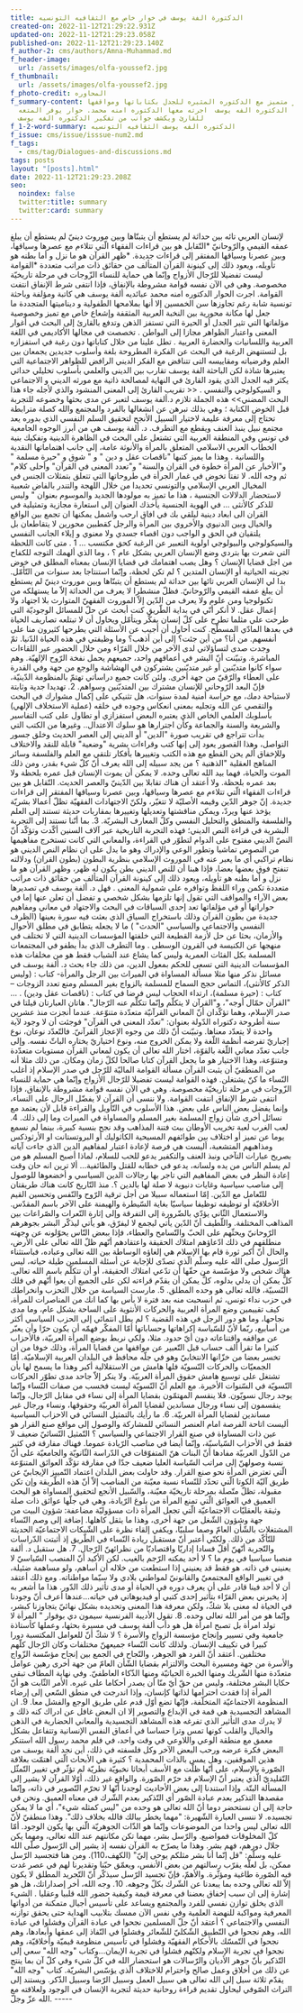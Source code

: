 ```yaml
---
title: الدكتورة الفة يوسف في خوار خاص مع الثقافيه التونسيه
created-on: 2022-11-12T21:29:22.931Z
updated-on: 2022-11-12T21:29:23.058Z
published-on: 2022-11-12T21:29:23.140Z
f_author-2: cms/authors/Amna-Muhammad.md
f_header-image:
  url: /assets/images/olfa-youssef2.jpg
f_thumbnail:
  url: /assets/images/olfa-youssef2.jpg
f_photo-credit: المحاوره
f_summary-content: حوار متميز مع الدكتوره المثيره للجدل بكتاباتها ومواقفها
  وافكارها الدكتوره الفه يوسف  اجرته معها الدكتوره امنه محمد. حوار يوفر المتعه
  للقارئ ويكشف جوانب من تفكير الدكتوره الفه يوسف
f_1-2-word-summary: الدكتوره الفه يوسف الثقافيه التونسيه
f_issue: cms/issue/isssue-num2.md
f_tags:
  - cms/tag/Dialogues-and-discussions.md
tags: posts
layout: "[posts].html"
date: 2022-11-12T21:29:23.208Z
seo:
  noindex: false
  twitter:title: summary
  twitter:card: summary
---
```

لإنسان العربي تائه  بين حداثة لم يستطع أن يتبنّاها وبين موروث دينيّ لم يستطع أن يبلغ عمقه القيمي والرّوحانيّ *التّقابل هو بين قراءات الفقهاء الّتي تتلاءم مع عصرها وسياقها، وبين عصرنا وسياقها المفتقر إلى قراءات جديدة. *ظهر القرآن هو ما نزل و أما بطنه هو تأويله، ويعود ذلك إلى كينونة القرآن المتألف من حقائق ذات مراتب متعددة *القوامة ليست تفضيلا للرّجال الأزواج وإنّما هي حماية للنساء الزّوجات في مرحلة تاريخيّة مخصوصة. وهي في الآن نفسه قوامة مشروطة بالإنفاق، فإذا انتفى شرط الإنفاق انتفت القوامة. 
اجرت  الحوار الدكتوره امنه محمد عبائديه 
ألفة يوسف هي كاتبة ومؤلفة وباحثة تونسية شابة رغم تجاوزها سن الخمسين إلا أنها بملامحها الطفولية و ديناميتها المتجددة ما جعل لها مكانة محورية بين النخبة العربية المثقفة وإشعاع خاص مع تميز وخصوصية مؤلفاتها التي تثير الجدل أو الحيرة التي تستفز الذهن وتدفع بالقارئ إلى البحث في أغوار المعنى واعتبار الظواهر مجازا إلى البواطن .     تخصصت في مجالها الأكاديمي في اللغة العربية واللسانيات والحضارة العربية . تطل علينا من خلال كتاباتها دون رغبة في استفزازه بل لتستنهض الرغبة في البحث عن الفكرة المطروحة بلغة وأسلوب جديدين يجمعان بين العلم وفرضياته ومقاييسه التى تتناقض مع الفكر الديني الرافض للظواهر الاجتماعية التي يعتبرها شاذة لكن الباحثة الفة يوسف تقارب بين الدينى والعلمي بأسلوب تحليلي حداثي يكثر فيه الجدل الذي يقود القارئ في النهاية لمصالحة ذاتية مع مورثه الديني و الاجتماعي و السيكولوجي والنفسي . << تقريب القارئ إلى المعنى المنشود والذي لأجله جاء هذا البحث المضني>> هذه الجملة تلازم د.ألفة يوسف لتعبر عن مدى بحثها وخضوعه للتجربة قبل الخوض الكتابة ؛ وهي بذلك تبرهن عن انشغالها بالفرد والمجتمع والله كصلة مترابطة تحتاج إلى معرفة عليمة لاختيار السبيل الأنجح لتحقيق السلم النفسي الذي بدوره يعد مجتمع نبيل ينبذ العنف ويقطع مع التطرف. د. ألفة يوسف  هي من أبرز الوجوه الجامعية في تونس وفي المنطقة العربية التي تشتعل على البحث في الظاهرة الدينية وتفكيك بنية الخطاب العربي الاسلامي المتعلق بالمرأة والأنوثة عامة، إلى جانب اهتماماتها النقدية واللسانية . وهذا ما يميز كتبها "ناقصات عقل و دين " و " شوق و "حيرة مسلمة " و"الأخبار عن المرأة خطوة في القران والسنة" و"تعدد المعنى في القرآن" وأحلى كلام" ثم وجه الله. لا تفتأ تخوض في غمار الجرأة في طروحاتها التي تتعلق بتمثلات الجنس في المخيال العربي الإسلامي والتونسي تحديدا من خلال اللهجة والتندر بالفاض شعبية لاستحضار الدلالات الجنسية ، هذا ما تميز به مولودها الجديد والموسوم بعنوان " وليس للذكر كالأنثى  ... في الهوية الجنسية يأخذك العنوان إلى استعارة مجازية وتمثيلية في القران الى ابعاد دينية ليلقي بك في افاق ارحب واشمل يمكنها ان تجمع بين الواقع والخيال وبين الدنيوي والأخروي بين المرأة والرجل كقطبين محورين لا يتقاطعان بل يلتقيان في الحق و الواجب دون اقصاء جسدي ولا معنوي و إيلاء الجانب النفسي والسيكولوجي والبيولوجي اولوية التعبير عن الرغبة كحق مكتسب ... 1 . متى كانت اللحظة التي شعرت بها بتردي وضع الإنسان العربي بشكل عام ؟ ، وما الذي ألهمك التوجه للكفاح من اجل قضايا الإنسان ؟ وهل يصب اهتمامك في قضايا الإنسان  بمعناه المطلق في خوض تجربته الحياتية أو الإنسان المتدين ؟ لم تكن لحظة، وإنّما استنتاجا بعد سنوات من التّأمّل. بدا لي الإنسان العربي تائها بين حداثة لم يستطع أن يتبنّاها وبين موروث دينيّ لم يستطع أن يبلغ عمقه القيمي والرّوحانيّ. فظلّ منشطرا لا يعرف من الحداثة إلاّ ما يستهلكه من تكنولوجيا ومن علوم ولا يعرف من الدّين إلاّ الموروث الفقهيّ المتوارث بلا اجتهاد ولا إعمال عقل. لا أنكر أنّي في بداية الطّريق كنت أبحث عن حلّ للمسائل الوجوديّة التي طرحت علي مثلما تطرح على كلّ إنسان يفكّر ويتأمّل ويحاول أن لا تبتلعه تصاريف الحياة في بعدها المادّي المسطّح. كنت أحاول أن أجيب عن الأسئلة التي يطرحها كثيرون منا على أنفسهم. من أنا؟ من أين جئت؟ إلى أين أذهب؟ وما وظيفتي في هذه الحياة الدّنيا. ثمّ وجدت صدى لتساؤلاتي لدى الآخر من خلال القرّاء ومن حلال الحضور عبر اللقاءات المباشرة. وتبيّنت أنّ البشر في أعماقهم واحد، جميعهم يحمل نفخة الرّوح الإلهيّة. وهم سواء كانوا متديّنين أو غير متديّنين يشتركون في الهشاشة والوجع من جهة وفي القدرة على العطاء والرّقيّ من جهة أخرى. ولئن كانت جميع دراساتي تهتمّ بالمنظومة الدّينيّة، فإنّ البعد الرّوحاني للإنسان مشترك بين المتديّنين وسواهم. 2. تهديدا جدية وثابتة لاستباحة دمك، مع حراسة أمنية لمدة سنوات، هل تثنيكي على إكمال مشوارك في البحث والتقصي عن الله وتجليه بمعنى انعكاس وجوده في خلقه (عملية الاستخلاف الإلهي) بأسلوبك العلمي الخاص الذي يعتبره البعض استفزازي أو تطاول على كتب التفاسير والشريعة والسنة والجماعة وكأن اجترارها هو سلوك الاعتدال.. وغيرها من الكتب التي بدأت تتراجع في تقريب  صورة "الدين" أو الديني إلى العصر الحديث وخلق جسور التواصل، وهذا القصور يعود إلى إنها كتب وقراءات بشرية "وضعية" قابلة للنقد والاختلاف وللإخفاق ألم يحن القطع مع هذه الكتب وتغييرها بأفكار تلتقي مع العلم والفلسفة وسائر المناهج العقلية "الذهنية ؟ من يجد سبيله إلى الله يعرف أنّ كلّ شيء بقدر، ومن ذلك الموت والحياة، فهما بيد الله تعالى وحده. لا يمكن أن يموت الإنسان قبل عمره بلحظة ولا بعد عمره بلحظة.  ولا أعتقد أن هناك تقابلا بين الدّينيّ والعصر الحديث. التّقابل هو بين قراءات الفقهاء الّتي تتلاءم مع عصرها وسياقها، وبين عصرنا وسياقها المفتقر إلى قراءات جديدة. إنّ جوهر الدّين وقيمه الأصليّة لا تتغيّر، ولكنّ الاجتهادات الفقهيّة تظلّ أعمالا بشريّة يؤخذ عنها ويردّ، ويمكن مناقشتها وتعديلها وتغييرها بمقاربات حديثة تستند إلى العلم والفلسفة والمنطق والتحليل النفسي وكلّ المعارف البشريّة. 3. بما أنّنا نستند إلى التجربة البشرية في قراءة النص الديني؛ فهذه التجربة التاريخية عبر آلاف السنين أكّدت وتؤكّد أنّ النصّ الديني مفتوح على الدوام لتطوّر في القراءة، والمعاني التي كانت تستخرج مفاهيمها من النصوص تماشيا وتطور الوعي والإدراك وهو ما يدل على ان نظام النص الديني هو نظام تراكبي أي ما يعبر عنه في الموروث الإسلامي بنظرية البطون (بطون القران) ودلالته تنفتح فوق بعضها بعضا، فإذا هبنا أن للنص الديني بطن يكون له  ظهر، وظهر القرآن هو ما نزل و أما بطنه هو تأويله، ويعود ذلك إلى كينونة القرآن المتألف من حقائق ذات مراتب متعددة تكمن وراء اللفظ وتوافره على شمولية المعنى . فهل د. ألفة يوسف في تصديرها بعض الآراء والمواقف التي تقول إنها تلزمها بشكل شخصي و تفضل أن تعلن عنها إما في حواراتها أو في مؤلفاتها تعد إحدى السباقات في البحث والاجتهاد في معاني ومفاهيم جديدة من بطون القرآن وذلك باستخراج السياق الذي بعثت فيه سورة بعينها (الظرف النفسي والاجتماعي والسياسي "الحدث" ) ما لا يجعله يتطابق في مطلق الأحوال والأزمان، بحثا عن حل لأزمة القطيعة التي خلفتها المؤسسات الدينية التي لا تختلف في منهجها عن الكنيسة في القرون الوسطى . وما التطرف الذي بدأ يطفو في المجتمعات المسلمة بكل الفئات العمرية وليس كما يشاع عند الشباب فقط هو من مخلفات هذه المؤسسات الدينية التي تسعى للحكم بمعول الدين، من ذلك جاء بحث د. ألفة يوسف في مسائل نذكر منها مثلا مسألة المساواة في الميراث بين الرجل والمرأة-  كتاب : (وليس الذكر كالأنثى)، التماس حجج السماح للمسلمة بالزواج بغير المسلم ومنع تعدد الزوجات –كتاب : (حيرة مسلمة)، ارتداء الحجاب ليس فرضا في كتاب : (ناقصات عقل ودين) . ... "القرآن حمّال أوجه"، و"القرآن لا يتكلّم وإنّما تتكلّم عنه الرّجال". هاتان العبارتان قيلتا في صدر الإسلام، وهما تؤكّدان أنّ المعاني القرآنيّة متعدّدة متنوّعة. عندما أنجزت منذ عشرين سنة أطروحة دكتوراه الدّولة بعنوان: "تعدّد المعنى في القرآن" فوجئت أن لا وجود لآية واحدة لا يتعدّد معناها. وتبيّنت أنّ ذلك من وجوه الإعجاز القرآنيّ. فالتّعدّد نوعان، نوع إجباريّ تفرضه أنظمة اللّغة ولا يمكن الخروج منه، ونوع اختياريّ يختاره الباثّ نفسه. وإلى جانب تعدّد معاني اللّغة بالقوّة، اختار الله تعالى أن يكون لمعاني القرآن مستويات متعدّدة ومتنوّعة، وهذا الاختيار هو ما يجعل القرآن كتابا صالحا لكلّ زمان ومكان. من ذلك مثلا أنه من المنطقيّ أن يثبت القرآن مسألة القوامة الماليّة للرّجل في صدر الإسلام إذ أغلب النّساء ما كنّ يشتغلن. فهذه القوامة ليست تفضيلا للرّجال الأزواج وإنّما هي حماية للنساء الزّوجات في مرحلة تاريخيّة مخصوصة. وهي في الآن نفسه قوامة مشروطة بالإنفاق، فإذا انتفى شرط الإنفاق انتفت القوامة. ولا ننسى أن القرآن لا يفضّل الرجال على النساء، وإنما يفضل بعض الناس على بعض. هذا الأسلوب في التّأويل والقراءة قابل لأن يعتمد مع نسائل أخرى شأن زواج المسلمة بغير المسلم والمساواة في الميراث وما إلى ذلك. 4. لعب الغرب لعبة تخريب الأوطان ببث فتنة المذاهب وقد نجح بنسبة كبيرة، بينما لم نسمع يوما عن تميز أو اختلاف بين طوائفهم المسيحية الكاثوليك أو البروتستانت او الأرثوذكس ومذاهبهم المتشعبة، أليست هي فرصة لإعادة اعتبار لمفاهيم الدين الذي جاءت آياته بصريح عبارات التآخي ونبذ العنف والتكفير يدعو للحب للسلام، لماذا أصبح المسلم هو من لم يسلم الناس من يده ولسانه، يدعو في خطابه للقتل والطائفية...  ألا ترين انه حان وقت إعادة النظر في بعض المفاهيم التي تاجر بها رجالات الدين السياسي و أخضعوها للوصول إلى مناصب سياسية وغايات دنيوية لا صلة لها بالدين ؟. منذ التّاريخ كانت هناك طريقتان للتّعامل مع الدّين. إمّا استعماله سبيلا من أجل ترقية الرّوح والنّفس وتحسين القيم الأخلاقيّة أو توظيفه توظيفا سياسيّا بغاية السّيطرة والهيمنة على الآخر باسم المقدّس. والاستعمال الثّاني يؤدّي بالضّرورة إلى التفرقة وإلى إثارة النّعرات والصّراعات بين المذاهب المختلفة. واللّطيف أنّ الدّين يأتي ليجمع لا ليفرّق، هو يأتي ليذكّر البشر بجوهرهم الرّوحانيّ ويحثّهم على الحبّ والتّسامح والعطاء، فإذا ببعض النّاس يحوّلونه عن وجهته منطلقهم في ذلك ادّعاؤهم امتلاك الحقيقة واعتقادهم أنّهم ظلّ الله تعالى على الأرض، والحال أنّ أكبر ثورة قام بها الإسلام هي إلغاؤه الوساطة بين الله تعالى وعباده، فباستثناء الرّسول صلى الله عليه وسلّم الّذي تصدّى للإجابة عن أسئلة المسلمين طيلة حياته، ليس هناك شخص ولا مؤسّسة من حقّها أن تدّعي امتلاك الحقيقة، أو أن تتكلّم باسم الله تعالى. كلٌّ يمكن أن يدلي بدلوه، كلٌّ يمكن أن يقدّم قراءته لكن على الجميع أن يعوا أنّهم في فلك النّسبيّة، فالله تعالى هو وحده المطلق. 5. مارست السياسة من خلال التحزب وانخراطك في حزب نداء تونس، ثم انسحبت منه بعد فترة لا بأس بها كما انك من المناصرات للمرأة، كيف تقييمين وضع المرأة العربية والحركات الأنثوية على الساحة بشكل عام، وما مدى نجاحها، وما هو دور الرجل في هذه القضية ؟ لم يطل انتمائي إلى الحزب السياسي أكثر من أسابيع، ربّما لأنّ للسّياسة إكراهاتها وحساباتها أمّا المفكّر فهمّه أن يكون حرّا وأن يعبّر عن مواقفه واقتناعاته دون أيّ حدود. مثلا، ولكي نربط بوضع المرأة العربيّة، فالأحزاب كثيرا ما تقرأ ألف حساب قبل التّعبير عن مواقفها من قضايا المرأة، وذلك خوفا من أن تخسر بعضا من خزّانها الانتخابيّ وهو في جلّه محافظ في البلدان العربية الإسلاميّة. أمّا الجمعيّات والحركات النّسويّة فلها هامش من الاستقلالية أكبر وهذا ما يسمح لها بأن تشتغل على توسيع هامش حقوق المرأة العربيّة. ولا ينكر إلاّ جاحد مدى تطوّر الحركات النّسويّة في السّنوات الأخيرة. مع العلم أنّ النّسويّة ليست فخسب من صفات النّساء وإنّما يوجد رجال نسويّون. فلا ينقسم المهتمّون بقضايا المرأة إلى نساء في مقابل الرّجال، وإنّما ينقسمون إلى نساء ورجال مساندين لقضايا المرأة العربيّة وحقوقها، ونساء ورجال غير مساندين لقضايا المرأة العربيّة. 6. ما رأيك بالتمثيل النسائي في الاحزاب السياسية أليست اتاحة الفرصة امام العنصر النسائي للمشاركة والوصول إلى مواقع صنع القرار هو عين ذات المساواة في صنع القرار الاجتماعي والسياسي ؟ التّمثيل النّسائيّ ضعيف لا فقط في الأحزاب السّياسيّة، وإنّما أيضا في مناصب الرّيادة عموما. فهناك مفارقة في كثير من الدّول العربيّة مفادها أنّ البنات هنّ المتفوّقات في الدّراسة الثّانويّة والجامعيّة على أنّ نسبة وصولهنّ إلى مراتب السّياسة العليا ضعيف جدّا في مفارقة تؤكّد العوائق المتنوّعة الّتي تعترض المرأة نحو صنع القرار. وقد حاولت بعض البلدان اعتماد التّمييز الإيجابيّ عن طريق آليّة الكوتا الّتي تحدّد للنّساء نسبة معيّنة من المناصب إلاّ أنّ هذه الطّريقة وإن تكن مقبولة، تظلّ متّصلة بمرحلة تاريخيّة معيّنة، والسّبيل الأنجع لتحقيق المساواة هو البحث العميق في العوائق الّتي تمنع المرأة من بلوغ الرّيادة، وهي في جلّها عوائق ذات صلة وثيقة بالعقليّات الاجتماعيّة الّتي تجعل المرأة ذات مسؤوليّة مضاعفة: شؤون البيت من جهة وشؤون الشّغل من جهة أخرى، وهذا ما يثقل كاهلها. إضافة إلى وصم النّساء المشتغلات بالشّأن العامّ وصما سلبيّا، ويكفي إلقاء نظرة على الشّبكات الاجتماعيّة الحديثة للتّأكّد من ذلك. ولكنّي أعتبر أنّ مستقبل ريادة النّساء في الطّريق إذ أثبتت الدّراسات والتّجربة أنّهنّ أقلّ فسادا إداريّا واقتصاديّا من نظرائهنّ الرّجال. 7. هل ستقبل د. ألفة منصبا سياسيا في يوم ما ؟ لا أحد يمكنه الرّجم بالغيب. لكن الأكيد أنّ المنصب السّياسيّ لا يعنيني في ذاته. هو فقط قد يعنيني إذا استطعت من خلاله أن أساهم، ولو مساهمة ضئيلة، في تغيير الواقع المجتمعيّ والقانونيّ لمواطني بلادي ولا سيّما مواطناته. ومع ذلك أعتقد أن لا أحد فينا قادر على أن يعرف دوره في الحياة أو مدى تأثير ذلك الدّور. هذا ما أشعر به إذ يخبرني بعض القرّاء بتأثير إحدى كتبي أو فيديوهاتي في حياته...عندها أعرف أنّ وجودنا في الحياة له معنى بلا شكّ، ولكن معرفة هذا المعنى وتحديده بشكل نهائيّ يتجاوزنا كبشر، وإنّما هو من أمر الله تعالى وحده. 8. تقول الأديبة الفرنسية سيمون دي بوفوار " المرأة لا تولد امرأة بل تصبح امرأة هل هو دأب ألفة يوسف في مسيرة بحثها، وعملها كأستاذة جامعية وفي تسيير وإنجاح مؤسسة الزواج والأسرة  ؟ لا شكّ أنّ للعوامل المكتسبة دورا كبيرا في تكييف الإنسان. ولذلك كانت النّساء جميعهنّ مختلفات وكان الرّجال كلّهم مختلفين. أعتقد أنّ الفرد هو الجوهر، والنّجاح في الجمع بين إنجاح مؤسّسة الزّواج والأسرة من جهة ومسيرة البحث والالتزام بقضايا الشّأن العامّ من جهة أخرى رهين عوامل متعدّدة منها الشّريك ومنها الخبرة الحياتيّة ومنها الذّكاء العاطفيّ. وفي نهاية المطاف تبقى حكايا البشر مختلفة، وليس من حقّ أيّ منّا أن يصدر أحكاما على غيره. الأمر الثّابت هو أنّ المرأة إذا فقدت احترامها لذاتها كإنسان، وإذا اندرجت في منطق السّعي إلى إرضاء المنظومة الاجتماعيّة المتخلّفة، فإنّها تضع أوّل قدم على طريق الوجع والفشل معا. 9. ان المشاهد التجسيدية هي قمة في الإبداع والتصوير إلا ان البعض غافل عن ادراك كنه ذلك و لا يدرك مدى التأثير الذي تفرغه هذه المشاهد التجسيدية والمعاني الحضارية في الذهن والخيال والقلب كونها تمس وترا حساسا في أعماق النفس الإنسانية وتتفاعل بشكل معمق مع منطقة الوعي واللاوعي في وقت واحد، في فلم محمد رسول الله استنكر البعض فكرة عرضه ورحب البعض الآخر وكل فلسفته في ذلك، أين نجد ألفة يوسف من هذين الموقفين، وهل يمس بالذات المحمدية ؟ كثيرة هي الأبحاث الّتي اهتمّت بعلاقة الصّورة بالإسلام، على أنّها ظلّت مع الأسف أبحاثا نخبويّة نظريّة لم تؤثّر في تغيير التّمثّل التّقليديّ الّذي يعتبر أنّ الإسلام قد حرّم الصّورة. والواقع غير ذلك، أوّلا القرآن لا يشير إلى المسألة البتّة. وإذا استندنا إلى بعض الأحاديث لوجدنا أنّها لا تحرّم التّصوير في ذاته، وإنّما مقصدها التذكير بعدم عبادة الصّور أي التّذكير بعدم الشّرك في معناه العميق. ونحن في حاجة إلى أن نستحضر دوما أنّ الله تعالى هو وحده من "ليس كمثله شيء"، أي ما لا يمكن تجسيده. لا ننسى العبارة الشّهيرة: "مهما يخطر ببالك فالله بخلاف ذلك". وهذا منطقيّ لأنّ الله تعالى ليس واحدا من الموضوعات وإنّما هو الذّات الجوهريّة الّتي بها يكون الوجود. أمّا كلّ المخلوقات فمواضيع. والرّسل بشر، مهما تكن مكانتهم عند الله تعالى، ومهما يكن جلال دورهم، فهم بشر. وهذا ما يصرّح به القرآن نفسه إذ يشير إلى الرّسول صلّى الله عليه وسلّم: "قل إنّما أنا بشر مثلكم يوحى إليّ" (الكهف،110). ومن هنا فتجسيد الرّسل ممكن، بل لعلّه يقرّب رسالتهم من بعض الأنفس، ويعمّق حبّنا وتقديرنا لهم في عصر غدت فيه الصّورة طاغية ومؤثّرة. والأهمّ، فإنّ تجسيد الرّسل سيذكّر أنّ التّجريد المطلق لا يكون إلاّ لله تعالى وحده بما يبعدنا عن الشّرك بكلّ وجوهه. 10. وجه الله، أخر إصداراتك، هل هو إشارة إلى ان سبب إخفاق بعضنا في معرفة قيمة وكيفية حضور الله قلبيا وعقليا . الشيء الذي يخلق توازن نفسي للفرد والمجتمع ويساعد على تأسيس أجيال متمكنة من أدواتها المعرفية ومواكبة للنهضة العلمية وفي نفس الآن ممسك بتلابيب الهداية حتى يحقق توازنه النفسي والاجتماعي ؟ أعتقد أنّ جلّ المسلمين نجحوا في عبادة القرآن وفشلوا في عبادة الله، وهم نجحوا في التّطبيق الشّكليّ للشّعائر وفشلوا في النّفاذ إلى عمقها وأبعادها، وهم نجحوا في التّمسّك بالأحكام الفقهيّة وفشلوا في تأسيس منظومة قيميّة وأخلاقيّة، وهم نجحوا في تجربة الإسلام ولكنّهم فشلوا في تجربة الإيمان...وكتاب "وجه الله" سعي إلى التّذكير بأنّ جوهر الأديان والرّسالات هو استحضار الله في كلّ شيء وفي كلّ آن بما ينتج عن ذلك من أخلاق وعمل صالح واحترام للاختلاف الّذي يؤسّس البشريّة. كتاب "وجه الله" يقدّم ثلاثة سبل إلى الله تعالى هي سبيل العمل وسبيل الرّضا وسبيل الذّكر. ويستند إلى التراث الصّوفي ليحاول تقديم قراءة روحانية حديثة لتجربة الإنسان في الوجود ولعلاقته مع الله عزّ وجلّ. -----